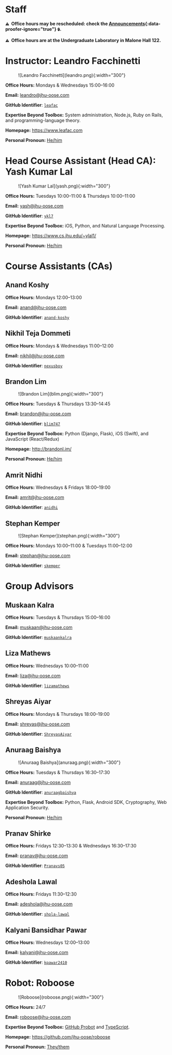 # Staff

**<small>⚠️</small>  Office hours may be rescheduled: check the [Announcements](https://github.com/jhu-oose/{{site.course}}-students/labels/announcement){:data-proofer-ignore="true"} <small title="You must be a registered student logged into GitHub to see this.">🔒</small>.**

**<small>⚠️</small>  Office hours are at the Undergraduate Laboratory in Malone Hall 122.**

# Instructor: Leandro Facchinetti

<figure markdown="1">
![Leandro Facchinetti](leandro.png){:width="300"}
</figure>

**Office Hours:** Mondays & Wednesdays 15:00–16:00

**Email:** <leandro@jhu-oose.com>

**GitHub Identifier**: [`leafac`](https://github.com/leafac)

**Expertise Beyond Toolbox:** System administration, Node.js, Ruby on Rails, and programming-language theory.

**Homepage:** <https://www.leafac.com>

**Personal Pronoun:** [He/him](https://www.mypronouns.org/he-him)

# Head Course Assistant (Head CA): Yash Kumar Lal

<figure markdown="1">
![Yash Kumar Lal](yash.png){:width="300"}
</figure>

**Office Hours:** Tuesdays 10:00–11:00 & Thursdays 10:00–11:00

**Email:** <yash@jhu-oose.com>

**GitHub Identifier**: [`ykl7`](https://github.com/ykl7)

**Expertise Beyond Toolbox:** iOS, Python, and Natural Language Processing.

**Homepage:** <https://www.cs.jhu.edu/~ylal1/>

**Personal Pronoun:** [He/him](https://www.mypronouns.org/he-him)

# Course Assistants (CAs)

## Anand Koshy

<!--
<figure markdown="1">
![<Name>](<Profile picture. Dimensions: 600x600. Circular crop. Show your face. The purpose of the profile picture is to be able to recognize you. See the other pictures at https://www.jhu-oose.com/staff. We may take your picture for you with a good camera and good lighting, if you want.>){:width="300"}
</figure>
-->

**Office Hours:** Mondays 12:00–13:00

**Email:** <anand@jhu-oose.com>

**GitHub Identifier**: [`anand-koshy`](https://github.com/anand-koshy)

<!-- **Expertise Beyond Toolbox:** . -->

<!-- **Homepage:** <Address> -->

<!-- **Personal Pronoun:** See https://www.mypronouns.org to understand more about this. Answer (if you wish) in the form of a link, for example, [She/her](https://www.mypronouns.org/she-her) -->

## Nikhil Teja Dommeti

<!--
<figure markdown="1">
![<Name>](<Profile picture. Dimensions: 600x600. Circular crop. Show your face. The purpose of the profile picture is to be able to recognize you. See the other pictures at https://www.jhu-oose.com/staff. We may take your picture for you with a good camera and good lighting, if you want.>){:width="300"}
</figure>
-->

**Office Hours:** Mondays & Wednesdays 11:00–12:00

**Email:** <nikhil@jhu-oose.com>

**GitHub Identifier**: [`nexusboy`](https://github.com/nexusboy)

<!-- **Expertise Beyond Toolbox:** . -->

<!-- **Homepage:** <Address> -->

<!-- **Personal Pronoun:** See https://www.mypronouns.org to understand more about this. Answer (if you wish) in the form of a link, for example, [She/her](https://www.mypronouns.org/she-her) -->

## Brandon Lim

<figure markdown="1">
![Brandon Lim](blim.png){:width="300"}
</figure>

**Office Hours:** Tuesdays & Thursdays 13:30–14:45

**Email:** <brandon@jhu-oose.com>

**GitHub Identifier**: [`blim747`](https://github.com/blim747)

**Expertise Beyond Toolbox:** Python (Django, Flask), iOS (Swift), and JavaScript (React/Redux)

**Homepage:** <http://brandonl.im/>

**Personal Pronoun:** [He/him](https://www.mypronouns.org/he-him)

## Amrit Nidhi

<!--
<figure markdown="1">
![<Name>](<Profile picture. Dimensions: 600x600. Circular crop. Show your face. The purpose of the profile picture is to be able to recognize you. See the other pictures at https://www.jhu-oose.com/staff. We may take your picture for you with a good camera and good lighting, if you want.>){:width="300"}
</figure>
-->

**Office Hours:** Wednesdays & Fridays 18:00–19:00

**Email:** <amrit@jhu-oose.com>

**GitHub Identifier**: [`anidhi`](https://github.com/anidhi)

<!-- **Expertise Beyond Toolbox:** . -->

<!-- **Homepage:** <Address> -->

<!-- **Personal Pronoun:** See https://www.mypronouns.org to understand more about this. Answer (if you wish) in the form of a link, for example, [She/her](https://www.mypronouns.org/she-her) -->

## Stephan Kemper

<figure markdown="1">
![Stephan Kemper](stephan.png){:width="300"}
</figure>

 **Office Hours:** Mondays 10:00–11:00 & Tuesdays 11:00–12:00

**Email:** <stephan@jhu-oose.com>

**GitHub Identifier**: [`skemper`](https://github.com/skemper)

<!-- **Expertise Beyond Toolbox:** . -->

<!-- **Homepage:** <Address> -->

<!-- **Personal Pronoun:** See https://www.mypronouns.org to understand more about this. Answer (if you wish) in the form of a link, for example, [She/her](https://www.mypronouns.org/she-her) -->

# Group Advisors

## Muskaan Kalra

<!--
<figure markdown="1">
![<Name>](<Profile picture. Dimensions: 600x600. Circular crop. Show your face. The purpose of the profile picture is to be able to recognize you. See the other pictures at https://www.jhu-oose.com/staff. We may take your picture for you with a good camera and good lighting, if you want.>){:width="300"}
</figure>
-->

**Office Hours:** Tuesdays & Thursdays 15:00–16:00

**Email:** <muskaan@jhu-oose.com>

**GitHub Identifier**: [`muskaankalra`](https://github.com/muskaankalra)

<!-- **Expertise Beyond Toolbox:** . -->

<!-- **Homepage:** <Address> -->

<!-- **Personal Pronoun:** See https://www.mypronouns.org to understand more about this. Answer (if you wish) in the form of a link, for example, [She/her](https://www.mypronouns.org/she-her) -->

## Liza Mathews

<!--
<figure markdown="1">
![<Name>](<Profile picture. Dimensions: 600x600. Circular crop. Show your face. The purpose of the profile picture is to be able to recognize you. See the other pictures at https://www.jhu-oose.com/staff. We may take your picture for you with a good camera and good lighting, if you want.>){:width="300"}
</figure>
-->

**Office Hours:** Wednesdays 10:00–11:00

**Email:** <liza@jhu-oose.com>

**GitHub Identifier**: [`lizamathews`](https://github.com/lizamathews)

<!-- **Expertise Beyond Toolbox:** . -->

<!-- **Homepage:** <Address> -->

<!-- **Personal Pronoun:** See https://www.mypronouns.org to understand more about this. Answer (if you wish) in the form of a link, for example, [She/her](https://www.mypronouns.org/she-her) -->

## Shreyas Aiyar

<!--
<figure markdown="1">
![<Name>](<Profile picture. Dimensions: 600x600. Circular crop. Show your face. The purpose of the profile picture is to be able to recognize you. See the other pictures at https://www.jhu-oose.com/staff. We may take your picture for you with a good camera and good lighting, if you want.>){:width="300"}
</figure>
-->

**Office Hours:** Mondays & Thursdays 18:00–19:00

**Email:** <shreyas@jhu-oose.com>

**GitHub Identifier**: [`ShreyasAiyar`](https://github.com/ShreyasAiyar)

<!-- **Expertise Beyond Toolbox:** . -->

<!-- **Homepage:** <Address> -->

<!-- **Personal Pronoun:** See https://www.mypronouns.org to understand more about this. Answer (if you wish) in the form of a link, for example, [She/her](https://www.mypronouns.org/she-her) -->

## Anuraag Baishya

<figure markdown="1">
![Anuraag Baishya](anuraag.png){:width="300"}
</figure>

**Office Hours:** Tuesdays & Thursdays 16:30–17:30

**Email:** <anuraag@jhu-oose.com>

**GitHub Identifier**: [`anuraagbaishya`](https://github.com/anuraagbaishya)

**Expertise Beyond Toolbox:** Python, Flask, Android SDK, Cryptography, Web Application Security.

**Personal Pronoun:** [He/him](https://www.mypronouns.org/he-him)

## Pranav Shirke

<!--
<figure markdown="1">
![<Name>](<Profile picture. Dimensions: 600x600. Circular crop. Show your face. The purpose of the profile picture is to be able to recognize you. See the other pictures at https://www.jhu-oose.com/staff. We may take your picture for you with a good camera and good lighting, if you want.>){:width="300"}
</figure>
-->

**Office Hours:** Fridays 12:30–13:30 & Wednesdays 16:30–17:30

**Email:** <pranav@jhu-oose.com>

**GitHub Identifier**: [`Pranavs05`](https://github.com/Pranavs05)

<!-- **Expertise Beyond Toolbox:** . -->

<!-- **Homepage:** <Address> -->

<!-- **Personal Pronoun:** See https://www.mypronouns.org to understand more about this. Answer (if you wish) in the form of a link, for example, [She/her](https://www.mypronouns.org/she-her) -->

## Adeshola Lawal

<!--
<figure markdown="1">
![<Name>](<Profile picture. Dimensions: 600x600. Circular crop. Show your face. The purpose of the profile picture is to be able to recognize you. See the other pictures at https://www.jhu-oose.com/staff. We may take your picture for you with a good camera and good lighting, if you want.>){:width="300"}
</figure>
-->

**Office Hours:** Fridays 11:30–12:30

**Email:** <adeshola@jhu-oose.com>

**GitHub Identifier**: [`shola-lawal`](https://github.com/shola-lawal)

<!-- **Expertise Beyond Toolbox:** . -->

<!-- **Homepage:** <Address> -->

<!-- **Personal Pronoun:** See https://www.mypronouns.org to understand more about this. Answer (if you wish) in the form of a link, for example, [She/her](https://www.mypronouns.org/she-her) -->

## Kalyani Bansidhar Pawar

<!--
<figure markdown="1">
![<Name>](<Profile picture. Dimensions: 600x600. Circular crop. Show your face. The purpose of the profile picture is to be able to recognize you. See the other pictures at https://www.jhu-oose.com/staff. We may take your picture for you with a good camera and good lighting, if you want.>){:width="300"}
</figure>
-->

**Office Hours:** Wednesdays 12:00–13:00

**Email:** <kalyani@jhu-oose.com>

**GitHub Identifier**: [`kpawar2410`](https://github.com/kpawar2410)

<!-- **Expertise Beyond Toolbox:** . -->

<!-- **Homepage:** <Address> -->

<!-- **Personal Pronoun:** See https://www.mypronouns.org to understand more about this. Answer (if you wish) in the form of a link, for example, [She/her](https://www.mypronouns.org/she-her) -->

# Robot: Roboose

<figure markdown="1">
![Roboose](roboose.png){:width="300"}
</figure>

**Office Hours:** 24/7

**Email:** <roboose@jhu-oose.com>

**Expertise Beyond Toolbox:** [GitHub Probot](https://probot.github.io) and [TypeScript](https://www.typescriptlang.org).

**Homepage:** <https://github.com/jhu-oose/roboose>

**Personal Pronoun:** [They/them](https://www.mypronouns.org/they-them)
